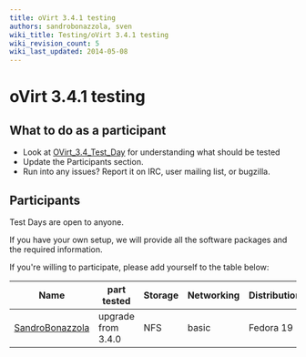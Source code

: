 ```yaml
---
title: oVirt 3.4.1 testing
authors: sandrobonazzola, sven
wiki_title: Testing/oVirt 3.4.1 testing
wiki_revision_count: 5
wiki_last_updated: 2014-05-08
---
```


# oVirt 3.4.1 testing

## What to do as a participant

*   Look at [OVirt_3.4_Test_Day](OVirt_3.4_Test_Day) for understanding what should be tested
*   Update the Participants section.
*   Run into any issues? Report it on IRC, user mailing list, or bugzilla.

## Participants

Test Days are open to anyone.

If you have your own setup, we will provide all the software packages and the required information.

If you're willing to participate, please add yourself to the table below:

| Name                                               | part tested        | Storage | Networking | Distribution | Bugs |
|----------------------------------------------------|--------------------|---------|------------|--------------|------|
| [SandroBonazzola](User:SandroBonazzola) | upgrade from 3.4.0 | NFS     | basic      | Fedora 19    |      |

